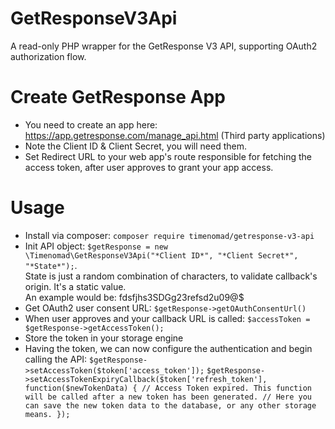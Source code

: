 # GetResponseV3Api
A read-only PHP wrapper for the GetResponse V3 API, supporting OAuth2 authorization flow.

# Create GetResponse App
* You need to create an app here: https://app.getresponse.com/manage_api.html (Third party applications)
* Note the Client ID & Client Secret, you will need them.
* Set Redirect URL to your web app's route responsible for fetching the access token, after user approves to grant your app access.

# Usage
* Install via composer: `composer require timenomad/getresponse-v3-api`
* Init API object: `$getResponse = new \Timenomad\GetResponseV3Api("*Client ID*", "*Client Secret*", "*State*");`.  
  State is just a random combination of characters, to validate callback's origin. It's a static value.  
  An example would be: fdsfjhs3SDGg23refsd2u09@$
* Get OAuth2 user consent URL: `$getResponse->getOAuthConsentUrl()`
* When user approves and your callback URL is called: `$accessToken = $getResponse->getAccessToken();`
* Store the token in your storage engine
* Having the token, we can now configure the authentication and begin calling the API: 
  `$getResponse->setAccessToken($token['access_token']);`
  `$getResponse->setAccessTokenExpiryCallback($token['refresh_token'], function($newTokenData) {
      // Access Token expired. This function will be called after a new token has been generated.
      // Here you can save the new token data to the database, or any other storage means.
  });`

